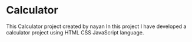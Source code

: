 # Calculator
This  Calculator project created by nayan 
In this project I have developed a calculator project using HTML CSS JavaScript language.
